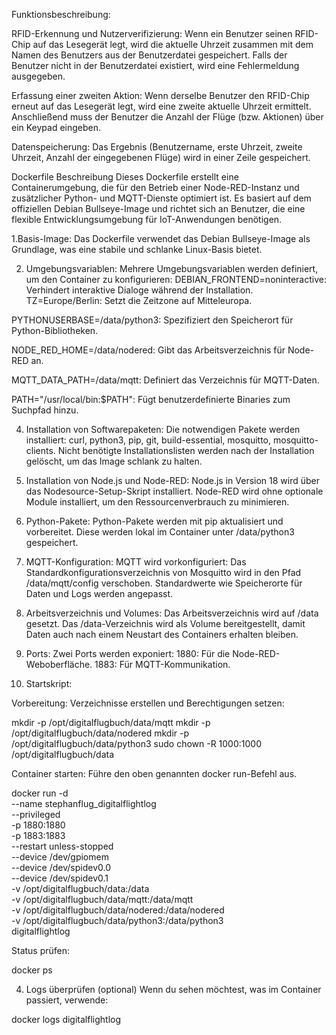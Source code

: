 Funktionsbeschreibung:

RFID-Erkennung und Nutzerverifizierung:
Wenn ein Benutzer seinen RFID-Chip auf das Lesegerät legt, wird die aktuelle Uhrzeit zusammen mit dem Namen des Benutzers aus der Benutzerdatei gespeichert.
Falls der Benutzer nicht in der Benutzerdatei existiert, wird eine Fehlermeldung ausgegeben.

Erfassung einer zweiten Aktion:
Wenn derselbe Benutzer den RFID-Chip erneut auf das Lesegerät legt, wird eine zweite aktuelle Uhrzeit ermittelt.
Anschließend muss der Benutzer die Anzahl der Flüge (bzw. Aktionen) über ein Keypad eingeben.

Datenspeicherung:
Das Ergebnis (Benutzername, erste Uhrzeit, zweite Uhrzeit, Anzahl der eingegebenen Flüge) wird in einer Zeile gespeichert.



Dockerfile Beschreibung 
Dieses Dockerfile erstellt eine Containerumgebung, die für den Betrieb einer Node-RED-Instanz und zusätzlicher Python- und MQTT-Dienste optimiert ist. Es basiert auf dem offiziellen Debian Bullseye-Image und richtet sich an Benutzer, die eine flexible Entwicklungsumgebung für IoT-Anwendungen benötigen.

1.Basis-Image:
Das Dockerfile verwendet das Debian Bullseye-Image als Grundlage, was eine stabile und schlanke Linux-Basis bietet.

2. Umgebungsvariablen:
Mehrere Umgebungsvariablen werden definiert, um den Container zu konfigurieren:
DEBIAN_FRONTEND=noninteractive: Verhindert interaktive Dialoge während der Installation.
TZ=Europe/Berlin: Setzt die Zeitzone auf Mitteleuropa.

PYTHONUSERBASE=/data/python3: Spezifiziert den Speicherort für Python-Bibliotheken.

NODE_RED_HOME=/data/nodered: Gibt das Arbeitsverzeichnis für Node-RED an.

MQTT_DATA_PATH=/data/mqtt: Definiert das Verzeichnis für MQTT-Daten.

PATH="/usr/local/bin:$PATH": Fügt benutzerdefinierte Binaries zum Suchpfad hinzu.

4. Installation von Softwarepaketen:
Die notwendigen Pakete werden installiert:
curl, python3, pip, git, build-essential, mosquitto, mosquitto-clients.
Nicht benötigte Installationslisten werden nach der Installation gelöscht, um das Image schlank zu halten.

5. Installation von Node.js und Node-RED:
Node.js in Version 18 wird über das Nodesource-Setup-Skript installiert.
Node-RED wird ohne optionale Module installiert, um den Ressourcenverbrauch zu minimieren.

6. Python-Pakete:
Python-Pakete werden mit pip aktualisiert und vorbereitet. Diese werden lokal im Container unter /data/python3 gespeichert.

7. MQTT-Konfiguration:
MQTT wird vorkonfiguriert:
Das Standardkonfigurationsverzeichnis von Mosquitto wird in den Pfad /data/mqtt/config verschoben.
Standardwerte wie Speicherorte für Daten und Logs werden angepasst.

8. Arbeitsverzeichnis und Volumes:
Das Arbeitsverzeichnis wird auf /data gesetzt.
Das /data-Verzeichnis wird als Volume bereitgestellt, damit Daten auch nach einem Neustart des Containers erhalten bleiben.

9. Ports:
Zwei Ports werden exponiert:
1880: Für die Node-RED-Weboberfläche.
1883: Für MQTT-Kommunikation.
10. Startskript:



Vorbereitung:
Verzeichnisse erstellen und Berechtigungen setzen:

mkdir -p /opt/digitalflugbuch/data/mqtt
mkdir -p /opt/digitalflugbuch/data/nodered
mkdir -p /opt/digitalflugbuch/data/python3
sudo chown -R 1000:1000 /opt/digitalflugbuch/data

Container starten: Führe den oben genannten docker run-Befehl aus.

docker run -d \
  --name stephanflug_digitalflightlog \
  --privileged \
  -p 1880:1880 \
  -p 1883:1883 \
  --restart unless-stopped \
  --device /dev/gpiomem \
  --device /dev/spidev0.0 \
  --device /dev/spidev0.1 \
  -v /opt/digitalflugbuch/data:/data \
  -v /opt/digitalflugbuch/data/mqtt:/data/mqtt \
  -v /opt/digitalflugbuch/data/nodered:/data/nodered \
  -v /opt/digitalflugbuch/data/python3:/data/python3 \
  digitalflightlog

Status prüfen:

docker ps

4. Logs überprüfen (optional)
Wenn du sehen möchtest, was im Container passiert, verwende:

docker logs digitalflightlog



